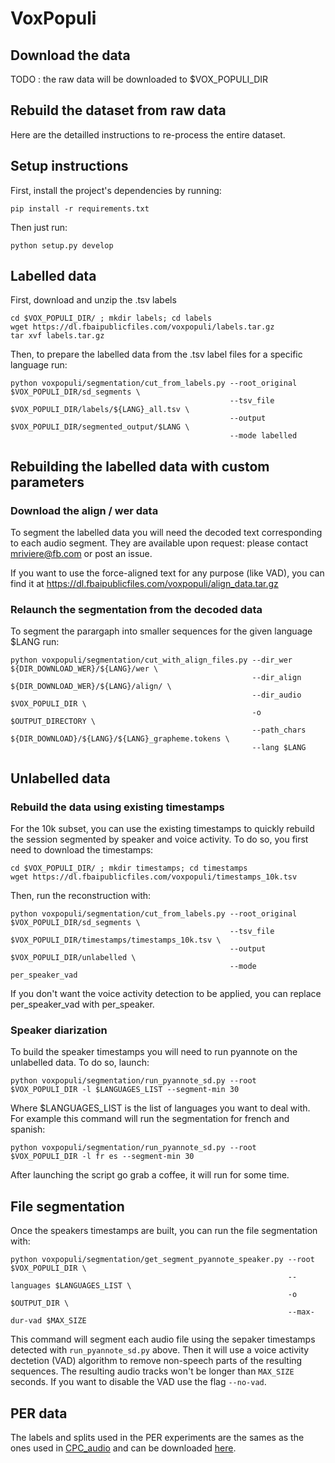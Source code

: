 # VoxPopuli

## Download the data

TODO : the raw data will be downloaded to $VOX_POPULI_DIR

## Rebuild the dataset from raw data

Here are the detailled instructions to re-process the entire dataset.

## Setup instructions

First, install the project's dependencies by running:
```
pip install -r requirements.txt
```

Then just run:
```
python setup.py develop
```

## Labelled data

First, download and unzip the .tsv labels
```
cd $VOX_POPULI_DIR/ ; mkdir labels; cd labels
wget https://dl.fbaipublicfiles.com/voxpopuli/labels.tar.gz
tar xvf labels.tar.gz 
```

Then, to prepare the labelled data from the .tsv label files for a specific language run:
```
python voxpopuli/segmentation/cut_from_labels.py --root_original $VOX_POPULI_DIR/sd_segments \
                                                 --tsv_file $VOX_POPULI_DIR/labels/${LANG}_all.tsv \
                                                 --output $VOX_POPULI_DIR/segmented_output/$LANG \
                                                 --mode labelled
```

## Rebuilding the labelled data with custom parameters

### Download the align / wer data

To segment the labelled data you will need the decoded text corresponding to each audio segment. They are available upon request: please contact mriviere@fb.com or post an issue. 

If you want to use the force-aligned text for any purpose (like VAD), you can find it at https://dl.fbaipublicfiles.com/voxpopuli/align_data.tar.gz

### Relaunch the segmentation from the decoded data

To segment the parargaph into smaller sequences for the given language $LANG run:

```
python voxpopuli/segmentation/cut_with_align_files.py --dir_wer ${DIR_DOWNLOAD_WER}/${LANG}/wer \
                                                      --dir_align ${DIR_DOWNLOAD_WER}/${LANG}/align/ \
                                                      --dir_audio $VOX_POPULI_DIR \
                                                      -o $OUTPUT_DIRECTORY \
                                                      --path_chars ${DIR_DOWNLOAD}/${LANG}/${LANG}_grapheme.tokens \
                                                      --lang $LANG
```

## Unlabelled data

### Rebuild the data using existing timestamps

For the 10k subset, you can use the existing timestamps to quickly rebuild the session segmented by speaker and voice activity.
To do so, you first need to download the timestamps:
```
cd $VOX_POPULI_DIR/ ; mkdir timestamps; cd timestamps
wget https://dl.fbaipublicfiles.com/voxpopuli/timestamps_10k.tsv
```

Then, run the reconstruction with:
```
python voxpopuli/segmentation/cut_from_labels.py --root_original $VOX_POPULI_DIR/sd_segments \
                                                 --tsv_file $VOX_POPULI_DIR/timestamps/timestamps_10k.tsv \
                                                 --output $VOX_POPULI_DIR/unlabelled \
                                                 --mode per_speaker_vad
```

If you don't want the voice activity detection to be applied, you can replace per_speaker_vad with per_speaker.

### Speaker diarization

To build the speaker timestamps you will need to run pyannote on the unlabelled data. To do so, launch:

```
python voxpopuli/segmentation/run_pyannote_sd.py --root $VOX_POPULI_DIR -l $LANGUAGES_LIST --segment-min 30
```

Where $LANGUAGES_LIST is the list of languages you want to deal with. For example this command will run the segmentation for french and spanish:

```
python voxpopuli/segmentation/run_pyannote_sd.py --root $VOX_POPULI_DIR -l fr es --segment-min 30
```

After launching the script go grab a coffee, it will run for some time.


## File segmentation

Once the speakers timestamps are built, you can run the file segmentation with:

```
python voxpopuli/segmentation/get_segment_pyannote_speaker.py --root $VOX_POPULI_DIR \
                                                              --languages $LANGUAGES_LIST \
                                                              -o $OUTPUT_DIR \
                                                              --max-dur-vad $MAX_SIZE
```

This command will segment each audio file using the sepaker timestamps detected with ```run_pyannote_sd.py``` above. Then it will use a voice activity dectetion (VAD) algorithm to remove non-speech parts of the resulting sequences. The resulting audio tracks won't be longer than ```MAX_SIZE``` seconds.
If you want to disable the  VAD use the flag ```--no-vad```.

## PER data

The labels and splits used in the PER experiments are the sames as the ones used in [CPC_audio](https://github.com/facebookresearch/CPC_audio) and can be downloaded [here](https://dl.fbaipublicfiles.com/cpc_audio/common_voices_splits.tar.gz).
